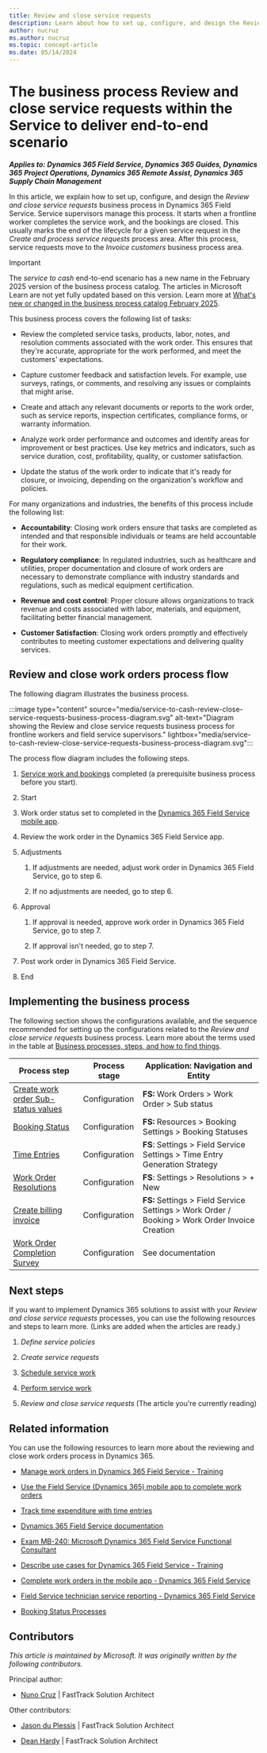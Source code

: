 ```yaml
---
title: Review and close service requests
description: Learn about how to set up, configure, and design the Review and close service requests business process, including a business process flow.
author: nucruz
ms.author: nucruz
ms.topic: concept-article
ms.date: 05/14/2024
---
```


# The business process Review and close service requests within the Service to deliver end-to-end scenario

***Applies to: Dynamics 365 Field Service, Dynamics 365 Guides, Dynamics 365 Project Operations, Dynamics 365 Remote Assist, Dynamics 365 Supply Chain Management***

In this article, we explain how to set up, configure, and design the *Review and close service requests* business process in Dynamics 365 Field Service. Service supervisors manage this process. It starts when a frontline worker completes the service work, and the bookings are closed. This usually marks the end of the lifecycle for a given service request in the *Create and process service requests* process area. After this process, service requests move to the *Invoice customers* business process area.

> [!IMPORTANT]
> The *service to cash* end-to-end scenario has a new name in the February 2025 version of the business process catalog. The articles in Microsoft Learn are not yet fully updated based on this version. Learn more at [What's new or changed in the business process catalog February 2025](about-whats-new-2025-february.md).

This business process covers the following list of tasks:

- Review the completed service tasks, products, labor, notes, and resolution comments associated with the work order. This ensures that they're accurate, appropriate for the work performed, and meet the customers' expectations.

- Capture customer feedback and satisfaction levels. For example, use surveys, ratings, or comments, and resolving any issues or complaints that might arise.

- Create and attach any relevant documents or reports to the work order, such as service reports, inspection certificates, compliance forms, or warranty information.

- Analyze work order performance and outcomes and identify areas for improvement or best practices. Use key metrics and indicators, such as service duration, cost, profitability, quality, or customer satisfaction.

- Update the status of the work order to indicate that it's ready for closure, or invoicing, depending on the organization's workflow and policies.

For many organizations and industries, the benefits of this process include the following list:

- **Accountability**: Closing work orders ensure that tasks are completed as intended and that responsible individuals or teams are held accountable for their work.

- **Regulatory compliance**: In regulated industries, such as healthcare and utilities, proper documentation and closure of work orders are necessary to demonstrate compliance with industry standards and regulations, such as medical equipment certification.

- **Revenue and cost control**: Proper closure allows organizations to track revenue and costs associated with labor, materials, and equipment, facilitating better financial management.

- **Customer Satisfaction**: Closing work orders promptly and effectively contributes to meeting customer expectations and delivering quality services.

## Review and close work orders process flow

The following diagram illustrates the business process.

:::image type="content" source="media/service-to-cash-review-close-service-requests-business-process-diagram.svg" alt-text="Diagram showing the Review and close service requests business process for frontline workers and field service supervisors." lightbox="media/service-to-cash-review-close-service-requests-business-process-diagram.svg":::

The process flow diagram includes the following steps.

1. [Service work and bookings](service-to-cash-schedule-service-work.md) completed (a prerequisite business process before you start).

2. Start

3. Work order status set to completed in the [Dynamics 365 Field Service mobile app](/dynamics365/field-service/mobile-power-app-get-started).

4. Review the work order in the Dynamics 365 Field Service app.

5. Adjustments

    1. If adjustments are needed, adjust work order in Dynamics 365 Field Service, go to step 6.

    2. If no adjustments are needed, go to step 6.

6. Approval

    1. If approval is needed, approve work order in Dynamics 365 Field Service, go to step 7.

    2. If approval isn't needed, go to step 7.

7. Post work order in Dynamics 365 Field Service.

8. End

## Implementing the business process

The following section shows the configurations available, and the sequence recommended for setting up the configurations related to the *Review and close service requests* business process. Learn more about the terms used in the table at [Business processes, steps, and how to find things](/dynamics365/guidance/business-processes/about-steps-navigation).

| Process step | Process stage | Application: Navigation and Entity |
|--------------|---------------|------------------------------------|
| [Create work order Sub-status values](/dynamics365/field-service/work-order-status-booking-status) | Configuration | **FS:** Work Orders &gt; Work Order &gt; Sub status |
| [Booking Status](/dynamics365/field-service/work-order-status-booking-status#create-follow-up-work-order-for-a-completed-booking) | Configuration | **FS:** Resources &gt; Booking Settings &gt; Booking Statuses |
| [Time Entries](https://microsoft.sharepoint.com/teams/BusinessApplicationsContentHub/Shared%20Documents/Business%20Process%20Guide/Service%20to%20cash/L3%20Files%20(Processes)/Review%20and%20close%20service%20requests%20-%20Nuno/automatically) | Configuration | **FS**: Settings &gt; Field Service Settings &gt; Time Entry Generation Strategy |
| [Work Order Resolutions](/dynamics365/field-service/work-order-resolutions#create-resolutions) | Configuration | **FS**: Settings &gt; Resolutions &gt; + New |
| [Create billing invoice](/dynamics365/field-service/configure-default-settings#work-order--booking-settings) | Configuration | **FS:** Settings &gt; Field Service Settings &gt; Work Order / Booking &gt; Work Order Invoice Creation |
| [Work Order Completion Survey](/dynamics365/field-service/work-order-surveys) | Configuration | See documentation |

## Next steps

If you want to implement Dynamics 365 solutions to assist with your *Review and close service requests* processes, you can use the following resources and steps to learn more. (Links are added when the articles are ready.)

1. *Define service policies*

2. *Create service requests*

3. [Schedule service work](service-to-cash-schedule-service-work.md)

4. [Perform service work](service-to-cash-perform-service-work.md)

5. *Review and close service requests* (The article you're currently reading)

## Related information

You can use the following resources to learn more about the reviewing and close work orders process in Dynamics 365.

- [Manage work orders in Dynamics 365 Field Service - Training](/training/paths/manage-work-orders)

- [Use the Field Service (Dynamics 365) mobile app to complete work orders](/dynamics365/field-service/mobile-power-app-overview)

- [Track time expenditure with time entries](/dynamics365/field-service/field-service-time-entry)

- [Dynamics 365 Field Service documentation](/dynamics365/field-service/)

- [Exam MB-240: Microsoft Dynamics 365 Field Service Functional Consultant](/certifications/exams/mb-240)

- [Describe use cases for Dynamics 365 Field Service - Training](/training/modules/explore-dynamics-365-field-service/2-describe-use-cases-dynamics-365-field-service)

- [Complete work orders in the mobile app - Dynamics 365 Field Service](/dynamics365/field-service/get-work-done-mobile-app?tabs=vCurrent)  

- [Field Service technician service reporting - Dynamics 365 Field Service](/dynamics365/field-service/mobile-powerapp-reporting)

- [Booking Status Processes](/dynamics365/field-service/work-order-status-booking-status#booking-status-processes)

<!-- ## Tags

*Industries:* Agriculture (01-09), Mining (10-14), Construction (15-17), Manufacturing (20-39), Transportation and Public Utilities (40-49), Wholesale Trade (50-51), Retail Trade (52-59), Finance, Insurance, Real Estate (60-67), Services (70-89), Public Administration (91-99)

*Stakeholders:* Customer services, Engineering, IT, Merchandising, Operations, Production, Project Management, Retail store operations, Sales, Service operations, Transportation, Warehouse

*Products:* Dynamics 365 Field Service, Dynamics 365 Guides, Dynamics 365 Project Operations, Dynamics 365 Remote Assist, Dynamics 365 Supply Chain Management -->

## Contributors

*This article is maintained by Microsoft. It was originally written by the following contributors.*

Principal author:

- [Nuno Cruz](https://www.linkedin.com/in/nunomrcruz/) \| FastTrack Solution Architect

Other contributors:

- [Jason du Plessis](https://www.linkedin.com/in/jason-du-plessis-a512171) \| FastTrack Solution Architect

- [Dean Hardy](https://www.linkedin.com/in/deanahardy) \| FastTrack Solution Architect  
